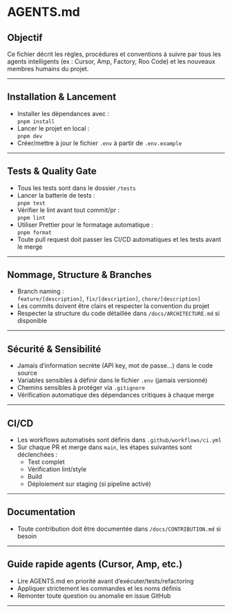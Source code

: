 # AGENTS.md

## Objectif

Ce fichier décrit les règles, procédures et conventions à suivre par tous les agents intelligents (ex : Cursor, Amp, Factory, Roo Code) et les nouveaux membres humains du projet.

---

## Installation & Lancement

- Installer les dépendances avec :  
  `pnpm install`
- Lancer le projet en local :  
  `pnpm dev`
- Créer/mettre à jour le fichier `.env` à partir de `.env.example`

---

## Tests & Quality Gate

- Tous les tests sont dans le dossier `/tests`
- Lancer la batterie de tests :  
  `pnpm test`
- Vérifier le lint avant tout commit/pr :  
  `pnpm lint`
- Utiliser Prettier pour le formatage automatique :  
  `pnpm format`
- Toute pull request doit passer les CI/CD automatiques et les tests avant le merge

---

## Nommage, Structure & Branches

- Branch naming :  
  `feature/[description]`, `fix/[description]`, `chore/[description]`
- Les commits doivent être clairs et respecter la convention du projet
- Respecter la structure du code détaillée dans `/docs/ARCHITECTURE.md` si disponible

---

## Sécurité & Sensibilité

- Jamais d’information secrète (API key, mot de passe…) dans le code source
- Variables sensibles à définir dans le fichier `.env` (jamais versionné)
- Chemins sensibles à protéger via `.gitignore`
- Vérification automatique des dépendances critiques à chaque merge

---

## CI/CD

- Les workflows automatisés sont définis dans `.github/workflows/ci.yml`
- Sur chaque PR et merge dans `main`, les étapes suivantes sont déclenchées :
  - Test complet
  - Vérification lint/style
  - Build
  - Déploiement sur staging (si pipeline activé)

---

## Documentation

- Toute contribution doit être documentée dans `/docs/CONTRIBUTION.md` si besoin

---

## Guide rapide agents (Cursor, Amp, etc.)

- Lire AGENTS.md en priorité avant d’exécuter/tests/refactoring
- Appliquer strictement les commandes et les noms définis
- Remonter toute question ou anomalie en issue GitHub

---
